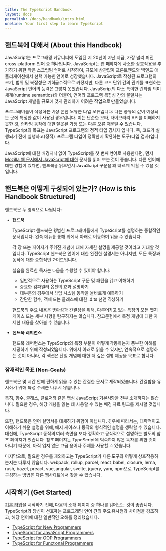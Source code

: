 ```yaml
---
title: The TypeScript Handbook
layout: docs
permalink: /docs/handbook/intro.html
oneline: Your first step to learn TypeScript
---
```


## 핸드북에 대해서 (About this Handbook)

JavaScript는 프로그래밍 커뮤니티에 도입된 지 20년이 지난 지금, 가장 널리 퍼진 cross-platform 언어 중 하나입니다. JavaScript는 웹 페이지에 사소한 상호작용을 추가하기 위한 작은 스크립팅 언어로 시작하여, 규모에 상관없이 프론트엔드와 백엔드 애플리케이션에서 선택 가능한 언어로 성장했습니다. JavaScript로 작성된 프로그램의 크기, 범위 및 복잡성은 기하급수적으로 커졌지만, 다른 코드 단위 간의 관계를 표현하는 JavaScript 언어의 능력은 그렇지 못했습니다. JavaScript의 다소 특이한 런타임 의미 체계(runtime semantics)와 더불어, 언어와 프로그램 복잡성 간의 불일치는 JavaScript 개발을 규모에 맞게 관리하기 어려운 작업으로 만들었습니다.

프로그래머들이 작성하는 가장 흔한 오류는 타입 오류입니다: 다른 종류의 값이 예상되는 곳에 특정한 값이 사용된 경우입니다. 이는 단순한 오타, 라이브러리 API를 이해하지 못한 것, 런타임 동작에 대한 잘못된 가정 또는 다른 오류 때문일 수 있습니다. TypeScript의 목표는 JavaScript 프로그램의 정적 타입 검사자 입니다. 즉, 코드가 실행되기 전에 실행하고(정적), 프로그램 타입이 정확한지 확인하는 도구(타입 검사)입니다.

JavaScript에 대한 배경지식 없이 TypeScript를 첫 번째 언어로 사용한다면, 먼저 [Mozilla 웹 문서에서 JavaScript에 대한](https://developer.mozilla.org/docs/Web/JavaScript/Guide) 문서를 읽어 보는 것이 좋습니다.
다른 언어에 대한 경험이 있다면, 핸드북을 읽으면서 JavaScript 구문을 꽤 빠르게 익힐 수 있을 것입니다.

## 핸드북은 어떻게 구성되어 있는가? (How is this Handbook Structured)

핸드북은 두 영역으로 나뉩니다:

* **핸드북**

  TypeScript 핸드북은 평범한 프로그래머들에게 TypeScript를 설명하는 종합적인 문서입니다. 왼쪽 메뉴를 통해 위에서 아래로 이동하며 읽을 수 있습니다.

  각 장 또는 페이지가 주어진 개념에 대해 자세한 설명을 제공할 것이라고 기대할 것입니다. TypeScript 핸드북은 언어에 대한 완전한 설명서는 아니지만, 모든 특징과 동작에 대한 종합적인 가이드입니다.

  실습을 완료한 독자는 다음을 수행할 수 있어야 합니다:

  * 일반적으로 사용하는 TypeScript 구문 및 패턴을 읽고 이해하기
  * 중요한 컴파일러 옵션의 효과 설명하기
  * 대부분의 경우에서 타입 시스템 동작을 올바르게 예측하기
  * 간단한 함수, 객체 또는 클래스에 대한 .d.ts 선언 작성하기

  핸드북의 주요 내용은 명확성과 간결성을 위해, 다루어지고 있는 특징의 모든 엣지 케이스 또는 세부 사항을 탐구하지는 않습니다. 참고문헌에서 특정 개념에 대한 자세한 내용을 찾아볼 수 있습니다.

* **핸드북 레퍼런스**

  핸드북 레퍼런스는 TypeScript의 특정 부분이 어떻게 작동하는지 풍부한 이해를 제공하기 위해 작성되었습니다. 위에서 아래로 읽을 수 있지만, 연속적으로 설명하는 것이 아니라, 각 섹션은 단일 개념에 대한 더 깊은 설명 제공을 목표로 합니다.

### 잠재적인 목표 (Non-Goals)

핸드북은 몇 시간 안에 편하게 읽을 수 있는 간결한 문서로 제작되었습니다. 간결함을 유지하기 위해 특정 주제는 다루지 않습니다.

특히, 함수, 클래스, 클로저와 같은 핵심 JavaScript 기본사항을 전부 소개하지는 않습니다. 필요한 경우, 해당 개념을 읽는 데 사용할 수 있는 배경 자료 링크를 제시할 것입니다.

또한, 핸드북은 언어 설명서를 대체하기 위함이 아닙니다. 경우에 따라서는, 대략적이고 이해하기 쉬운 설명을 위해, 에지 케이스나 동작의 형식적인 설명을 생략할 수 있습니다. 대신에, TypeScript 동작의 여러 측면을 보다 정확하고 공식적으로 설명하는 별도의 참조 페이지가 있습니다. 참조 페이지는 TypeScript에 익숙하지 않은 독자를 위한 것이 아니기 때문에, 아직 읽지 않은 고급 용어나 주제를 사용할 수 있습니다.

마지막으로, 필요한 경우를 제외하고는 TypeScript가 다른 도구와 어떻게 상호작용하는지는 다루지 않습니다. webpack, rollup, parcel, react, babel, closure, lerna, rush, bazel, preact, vue, angular, svelte, jquery, yarn, npm으로 TypeScript를 구성하는 방법은 다른 웹사이트에서 찾을 수 있습니다.

## 시작하기 (Get Started)

[기본 타입](/pages/basic-types.html)을 시작하기 전에, 다음의 소개 페이지 중 하나를 읽어보는 것이 좋습니다. TypeScript와 당신이 선호하는 프로그래밍 언어 간의 주요 유사점과 차이점을 강조하고, 해당 언어에 대한 일반적인 오해를 정리했습니다.

* [TypeScript for New Programmers](/pages/tutorials/ts-for-the-new-programmer.html)
* [TypeScript for JavaScript Programmers](/pages/tutorials/ts-for-js-programmers.html)
* [TypeScript for OOP Programmers](/pages/tutorials/ts-for-oopers.html)
* [TypeScript for Functional Programmers](/pages/tutorials/ts-for-functional-programmers.html)
